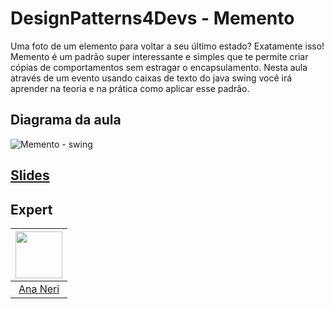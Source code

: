 # DesignPatterns4Devs - Memento

Uma foto de um elemento para voltar a seu último estado? Exatamente isso!
Memento é um padrão super interessante e simples que te permite criar cópias de comportamentos sem estragar o encapsulamento.
Nesta aula através de um evento usando caixas de texto do java swing você irá aprender na teoria e na prática como aplicar esse padrão.


## Diagrama da aula

![Memento - swing](https://user-images.githubusercontent.com/42419543/199124650-575959bd-fbfd-4fb8-8009-096022308cac.png)


## [Slides](https://docs.google.com/presentation/d/1P9lddZNxJpgVwOjNUuE1QODkT3DekMQUl6_5Y0Vvh6Y/edit?usp=sharing)

## Expert
| [<img src="https://avatars.githubusercontent.com/u/42419543?v=4" width="75px;"/>](https://github.com/anabneri) |
| :-: |
|[Ana Neri](https://github.com/anabneri)|# designpatterns4devs-overview-examples
